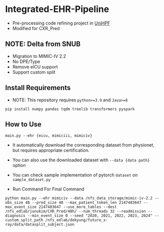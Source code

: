 # Integrated-EHR-Pipeline
- Pre-processing code refining project in [UniHPF](https://arxiv.org/abs/2207.09858)
- Modified for CXR_Pred

## NOTE: Delta from SNUB
- Migration to MIMIC-IV 2.2
- No DPE/Type
- Remove eICU support
- Support custom split


## Install Requirements
- NOTE: This repository requires `python>=3.9` and `Java>=8`
```
pip install numpy pandas tqdm treelib transformers pyspark
```
## How to Use
```
main.py --ehr {eicu, mimiciii, mimiciv}
```
- It automatically download the corresponding dataset from physionet, but requires appropriate certification.
- You can also use the downloaded dataset with `--data {data path}` option
- You can check sample implementation of pytorch `dataset` on `sample_dataset.py`


- Run Command For Final Command
```
python main.py --ehr mimiciv --data /nfs_data_storage/mimic-iv-2.2 --obs_size 48 --pred_size 48 --max_patient_token_len 2147483647 --max_event_size 2147483647 --use_more_tables --dest /nfs_edlab/junukim/CXR_Pred/48h/ --num_threads 32 --readmission --diagnosis --min_event_size 0 --seed "2020, 2021, 2022, 2023, 2024" --custom_split_path /nfs_edlab/dekyung/future_x-ray/data/datasplit_subject.json
```
